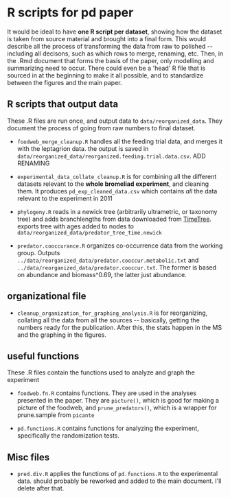 # R scripts for pd paper 

It would be ideal to have **one R script per dataset**, showing how the dataset is taken from source material and brought into a final form.  This would describe all the process of transforming the data from raw to polished -- including all decisons, such as which rows to merge, renaming, etc.  Then, in the .Rmd document that forms the basis of the paper, only modelling and summarizing need to occur.  There could even be a 'head' R file that is sourced in at the beginning to make it all possible, and to standardize between the figures and the main paper.

## R scripts that output data
These .R files are run once, and output data to `data/reorganized_data`.  They document the process of going from raw numbers to final dataset.  

* `foodweb_merge_cleanup.R` handles all the feeding trial data, and merges it with the leptagrion data.  the output is saved in `data/reorganized_data/reorganized.feeding.trial.data.csv`.  ADD RENAMING

* `experimental_data_collate_cleanup.R` is for combining all the different datasets relevant to the **whole bromeliad experiment**, and cleaning them.  It produces `pd_exp_cleaned_data.csv` which contains *all* the data relevant to the experiment in 2011

* `phylogeny.R` reads in a newick tree (arbitrarily ultrametric, or taxonomy tree) and adds branchlengths from data downloaded from [TimeTree](timetree.org).  exports tree with ages added to nodes to `data/reorganized_data/predator_tree_time.newick`

* `predator.cooccurance.R` organizes co-occurrence data from the working group.  Outputs `../data/reorganized_data/predator.cooccur.metabolic.txt` and `../data/reorganized_data/predator.cooccur.txt`.  The former is based on abundance and biomass^0.69, the latter just abundance.

## organizational file

* `cleanup_organization_for_graphing_analysis.R` is for reorganizing, collating all the data from all the sources -- basically, getting the numbers ready for the publication. After this, the stats happen in the MS and the graphing in the figures.

## useful functions
These .R files contain the functions used to analyze and graph the experiment

* `foodweb.fn.R` contains functions.  They are used in the analyses presented in the paper.  They are `picture()`, which is good for making a picture of the foodweb, and `prune_predators()`, which is a wrapper for prune.sample from `picante`

* `pd.functions.R` contains functions for analyzing the experiment, specifically the randomization tests.

## Misc files

* `pred.div.R` applies the functions of `pd.functions.R` to the experimental data.  should probably be reworked and added to the main document.  I'll delete after that.

